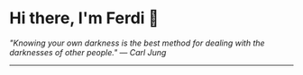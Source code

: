 <h1>Hi there, I'm Ferdi 👋</h1>

<p><em>
  "Knowing your own darkness is the best method for dealing with the darknesses of other people." — Carl Jung
</em></p>

---
